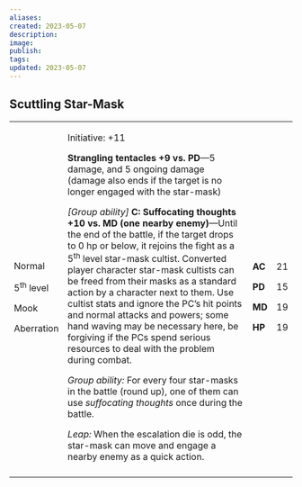 ```yaml
---
aliases: 
created: 2023-05-07
description: 
image: 
publish: 
tags: 
updated: 2023-05-07
---
```


## Scuttling Star-Mask

<table>
<colgroup>
<col style="width: 16%" />
<col style="width: 72%" />
<col style="width: 5%" />
<col style="width: 5%" />
</colgroup>
<tbody>
<tr class="odd">
<td><p>Normal</p>
<p>5<sup>th</sup> level</p>
<p>Mook</p>
<p>Aberration</p></td>
<td><p>Initiative: +11</p>
<p><strong>Strangling tentacles +9 vs. PD</strong>—5 damage, and 5
ongoing damage (damage also ends if the target is no longer engaged with
the star-mask)</p>
<p><em>[Group ability]</em> <strong>C: Suffocating thoughts +10 vs. MD
(one nearby enemy)</strong>—Until the end of the battle, if the target
drops to 0 hp or below, it rejoins the fight as a 5<sup>th</sup> level
star-mask cultist. Converted player character star-mask cultists can be
freed from their masks as a standard action by a character next to them.
Use cultist stats and ignore the PC’s hit points and normal attacks and
powers; some hand waving may be necessary here, be forgiving if the PCs
spend serious resources to deal with the problem during combat.</p>
<p><em>Group ability:</em> For every four star-masks in the battle
(round up), one of them can use <em>suffocating thoughts</em> once
during the battle.</p>
<p><em>Leap:</em> When the escalation die is odd, the star-mask can move
and engage a nearby enemy as a quick action.</p></td>
<td><p><strong>AC</strong></p>
<p><strong>PD</strong></p>
<p><strong>MD</strong></p>
<p><strong>HP</strong></p></td>
<td><p>21</p>
<p>15</p>
<p>19</p>
<p>19</p></td>
</tr>
<tr class="even">
<td></td>
<td></td>
<td></td>
<td></td>
</tr>
</tbody>
</table>

